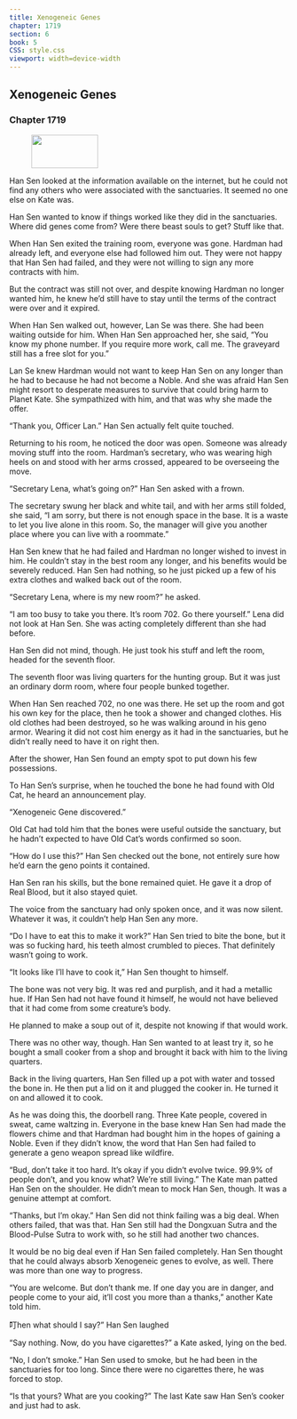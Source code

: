 ```yaml
---
title: Xenogeneic Genes
chapter: 1719
section: 6
book: 5
CSS: style.css
viewport: width=device-width
---
```


## Xenogeneic Genes

### Chapter 1719

<figure>
	<img src="../Images/gem.gif" alt="" id="gem" width="120" height="60" />
</figure>

Han Sen looked at the information available on the internet, but he could not find any others who were associated with the sanctuaries. It seemed no one else on Kate was.

Han Sen wanted to know if things worked like they did in the sanctuaries. Where did genes come from? Were there beast souls to get? Stuff like that.

When Han Sen exited the training room, everyone was gone. Hardman had already left, and everyone else had followed him out. They were not happy that Han Sen had failed, and they were not willing to sign any more contracts with him.

But the contract was still not over, and despite knowing Hardman no longer wanted him, he knew he’d still have to stay until the terms of the contract were over and it expired.

When Han Sen walked out, however, Lan Se was there. She had been waiting outside for him. When Han Sen approached her, she said, “You know my phone number. If you require more work, call me. The graveyard still has a free slot for you.”

Lan Se knew Hardman would not want to keep Han Sen on any longer than he had to because he had not become a Noble. And she was afraid Han Sen might resort to desperate measures to survive that could bring harm to Planet Kate. She sympathized with him, and that was why she made the offer.

“Thank you, Officer Lan.” Han Sen actually felt quite touched.

Returning to his room, he noticed the door was open. Someone was already moving stuff into the room. Hardman’s secretary, who was wearing high heels on and stood with her arms crossed, appeared to be overseeing the move.

“Secretary Lena, what’s going on?” Han Sen asked with a frown.

The secretary swung her black and white tail, and with her arms still folded, she said, “I am sorry, but there is not enough space in the base. It is a waste to let you live alone in this room. So, the manager will give you another place where you can live with a roommate.”

Han Sen knew that he had failed and Hardman no longer wished to invest in him. He couldn’t stay in the best room any longer, and his benefits would be severely reduced. Han Sen had nothing, so he just picked up a few of his extra clothes and walked back out of the room.

“Secretary Lena, where is my new room?” he asked.

“I am too busy to take you there. It’s room 702. Go there yourself.” Lena did not look at Han Sen. She was acting completely different than she had before.

Han Sen did not mind, though. He just took his stuff and left the room, headed for the seventh floor.

The seventh floor was living quarters for the hunting group. But it was just an ordinary dorm room, where four people bunked together.

When Han Sen reached 702, no one was there. He set up the room and got his own key for the place, then he took a shower and changed clothes. His old clothes had been destroyed, so he was walking around in his geno armor. Wearing it did not cost him energy as it had in the sanctuaries, but he didn’t really need to have it on right then.

After the shower, Han Sen found an empty spot to put down his few possessions.

To Han Sen’s surprise, when he touched the bone he had found with Old Cat, he heard an announcement play.

“Xenogeneic Gene discovered.”

Old Cat had told him that the bones were useful outside the sanctuary, but he hadn’t expected to have Old Cat’s words confirmed so soon.

“How do I use this?” Han Sen checked out the bone, not entirely sure how he’d earn the geno points it contained.

Han Sen ran his skills, but the bone remained quiet. He gave it a drop of Real Blood, but it also stayed quiet.

The voice from the sanctuary had only spoken once, and it was now silent. Whatever it was, it couldn’t help Han Sen any more.

“Do I have to eat this to make it work?” Han Sen tried to bite the bone, but it was so fucking hard, his teeth almost crumbled to pieces. That definitely wasn’t going to work.

“It looks like I’ll have to cook it,” Han Sen thought to himself.

The bone was not very big. It was red and purplish, and it had a metallic hue. If Han Sen had not have found it himself, he would not have believed that it had come from some creature’s body.

He planned to make a soup out of it, despite not knowing if that would work.

There was no other way, though. Han Sen wanted to at least try it, so he bought a small cooker from a shop and brought it back with him to the living quarters.

Back in the living quarters, Han Sen filled up a pot with water and tossed the bone in. He then put a lid on it and plugged the cooker in. He turned it on and allowed it to cook.

As he was doing this, the doorbell rang. Three Kate people, covered in sweat, came waltzing in. Everyone in the base knew Han Sen had made the flowers chime and that Hardman had bought him in the hopes of gaining a Noble. Even if they didn’t know, the word that Han Sen had failed to generate a geno weapon spread like wildfire.

“Bud, don’t take it too hard. It’s okay if you didn’t evolve twice. 99.9% of people don’t, and you know what? We’re still living.” The Kate man patted Han Sen on the shoulder. He didn’t mean to mock Han Sen, though. It was a genuine attempt at comfort.

“Thanks, but I’m okay.” Han Sen did not think failing was a big deal. When others failed, that was that. Han Sen still had the Dongxuan Sutra and the Blood-Pulse Sutra to work with, so he still had another two chances.

It would be no big deal even if Han Sen failed completely. Han Sen thought that he could always absorb Xenogeneic genes to evolve, as well. There was more than one way to progress.

“You are welcome. But don’t thank me. If one day you are in danger, and people come to your aid, it’ll cost you more than a thanks,” another Kate told him.

叮hen what should I say?” Han Sen laughed

“Say nothing. Now, do you have cigarettes?” a Kate asked, lying on the bed.

“No, I don’t smoke.” Han Sen used to smoke, but he had been in the sanctuaries for too long. Since there were no cigarettes there, he was forced to stop.

“Is that yours? What are you cooking?” The last Kate saw Han Sen’s cooker and just had to ask.